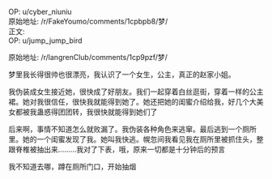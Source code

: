 
OP: u/cyber_niuniu  
原始地址: /r/FakeYoumo/comments/1cpbpb8/梦/  
正文:  
OP: u/jump_jump_bird  

 原始地址: /r/langrenClub/comments/1cp9pzf/梦/  

梦里我长得很帅也很漂亮，我认识了一个女生，公主，真正的赵家小姐。

我伪装成女生接近她，很快成了好朋友。我们一起穿着白丝逛街，穿着一样的公主裙。她对我很信任，很快我就能得到她了。她还把她的闺蜜介绍给我，好几个大美女都被我蛊惑得团团转，我很快就能得到她们了

后来啊，事情不知道怎么就败漏了。我伪装各种角色来逃窜。最后逃到一个厕所里。她的一个闺蜜发现了我。她叫我快逃。幌忽间我看见我在厕所里被抓住头，整跟脊椎被抽出来………我对了下表，哦，原来一切都是十分钟后的预言

我不知道去哪，蹲在厕所门口，开始抽烟
